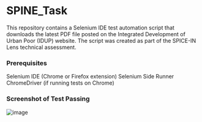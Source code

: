 # SPINE_Task

This repository contains a Selenium IDE test automation script that downloads the latest PDF file posted on the Integrated Development of Urban Poor (IDUP) website. The script was created as part of the SPICE-IN Lens technical assessment.

### Prerequisites

Selenium IDE (Chrome or Firefox extension)
Selenium Side Runner
ChromeDriver (if running tests on Chrome)

### Screenshot of Test Passing
![image](https://github.com/Onyx2406/SPINE_Task/assets/32770175/31033068-dd28-4d1e-9802-dd1be84053e0)

